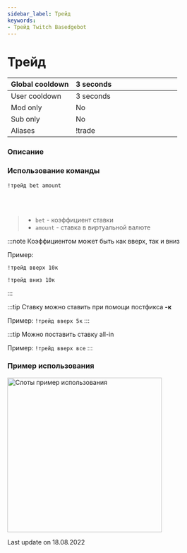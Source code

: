 ```yaml
---
sidebar_label: Трейд
keywords:
- Трейд Twitch Basedgebot
---
```


# Трейд

| Global cooldown | 3 seconds⠀⠀⠀⠀⠀⠀⠀⠀⠀⠀⠀⠀ |
|:----------------|:----------------------|
| User cooldown   | 3 seconds             |
| Mod only        | No                    |
| Sub only        | No                    |
| Aliases         | !trade                |

### Описание

### Использование команды

<code>!трейд bet amount</code>

<br/>
<br/>

>- <code>bet</code> - коэффициент ставки
>- <code>amount</code> - ставка в виртуальной валюте

:::note
Коэффициентом может быть как <underline>вверх</underline>, так и <underline>вниз</underline>

Пример:
<p><code>!трейд вверх 10к</code></p>

<p><code>!трейд вниз 10к</code></p>
:::

:::tip
Ставку можно ставить при помощи постфикса <b>-к</b>

Пример: <code>!трейд вверх 5к</code>
:::

:::tip
Можно поставить ставку all-in

Пример: <code>!трейд вверх все</code>
:::

### Пример использования

<img src="https://media0.giphy.com/media/ALiaTBAGT2IbvrBsFg/giphy.gif?cid=ecf05e472kwvwzoxyrckho65vra6rc00gdo5allh3ygmnwdv&rid=giphy.gif&ct=g" alt="Слоты пример использования" width="350"/>

<p class="update">Last update on 18.08.2022</p>